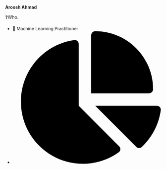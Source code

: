 **Aroosh Ahmad**

❓Who.
    <ul>
      <li>🤖 Machine Learning Practitioner</li>
      <li> <svg xmlns="http://www.w3.org/2000/svg" viewBox="0 0 576 512"><!--! Font Awesome Pro 6.2.1 by @fontawesome - https://fontawesome.com License -       https://fontawesome.com/license (Commercial License) Copyright 2022 Fonticons, Inc. --><path d="M304 240V16.6c0-9 7-16.6 16-16.6C443.7 0 544 100.3 544 224c0 9-7.6 16-16.6 16H304zM32 272C32 150.7 122.1 50.3 239 34.3c9.2-1.3 17 6.1 17 15.4V288L412.5 444.5c6.7 6.7 6.2 17.7-1.5 23.1C371.8 495.6 323.8 512 272 512C139.5 512 32 404.6 32 272zm526.4 16c9.3 0 16.6 7.8 15.4 17c-7.7 55.9-34.6 105.6-73.9 142.3c-6 5.6-15.4 5.2-21.2-.7L320 288H558.4z"/></svg></li>
    </ul>
     
     

